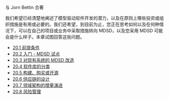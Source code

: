 与 Jorn Bettin 合著

我们希望已经清楚地阐述了模型驱动软件开发的潜力，以及在原则上哪些投资或组织措施是有用或必要的。我们还希望，到目前为止，您正在思考如何以及在何种情况下，可以在自己的项目或业务中采取措施转向 MDSD，以及您采用 MDSD 可能会是什么样子。本章试图回答这些问题。

* [20.1 前提条件](1.md)
* [20.2 入门 - MDSD 试点](2.md)
* [20.3 对现有系统的 MDSD 改造](3.md)
* [20.4 软件库的分类](4.md)
* [20.5 构建、购买或开源](5.md)
* [20.6 供应链的设计](6.md)
* [20.7 领域架构的增量演进](7.md)
* [20.8 风险管理](8.md)
